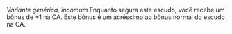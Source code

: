 
*Variante genérica, incomum*
	Enquanto segura este escudo, você recebe um bônus de +1 na CA. 
	Este bônus é um acréscimo ao bônus normal do escudo na CA.
